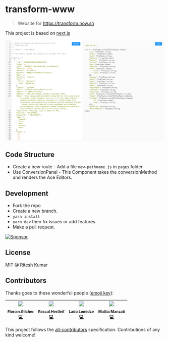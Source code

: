 # transform-www

> Website for https://transform.now.sh

This project is based on [next.js](https://github.com/zeit/next.js/)

![Demo](demo.png)

## Code Structure
- Create a new route - Add a file `new-pathname.js` in `pages` folder.
- Use ConversionPanel - This Component takes the conversionMethod and renders the Ace Editors.

## Development

- Fork the repo
- Create a new branch.
- `yarn install`
- `yarn dev` then fix issues or add features.
- Make a pull request.

<a href="https://app.codesponsor.io/link/8CBegPnJTnjtddvd2E18Su4F/ritz078/transform-www" rel="nofollow"><img src="https://app.codesponsor.io/embed/8CBegPnJTnjtddvd2E18Su4F/ritz078/transform-www.svg" style="width: 888px; height: 68px;" alt="Sponsor" /></a>

## License
MIT @ Ritesh Kumar
## Contributors

Thanks goes to these wonderful people ([emoji key](https://github.com/kentcdodds/all-contributors#emoji-key)):

<!-- ALL-CONTRIBUTORS-LIST:START - Do not remove or modify this section -->
| [<img src="https://avatars2.githubusercontent.com/u/47542?v=4" width="100px;"/><br /><sub>Florian Gilcher</sub>](http://asquera.de)<br />[💻](https://github.com/ritz078/transform-www/commits?author=skade "Code") | [<img src="https://avatars1.githubusercontent.com/u/20063?v=4" width="100px;"/><br /><sub>Pascal Hertleif</sub>](http://pascalhertleif.de/)<br />[💻](https://github.com/ritz078/transform-www/commits?author=killercup "Code") | [<img src="https://avatars3.githubusercontent.com/u/534610?v=4" width="100px;"/><br /><sub>Lado Lomidze</sub>](http://landish.github.io)<br />[💻](https://github.com/ritz078/transform-www/commits?author=Landish "Code") | [<img src="https://avatars1.githubusercontent.com/u/13787614?v=4" width="100px;"/><br /><sub>Mattia Manzati</sub>](https://github.com/mattiamanzati)<br />[💻](https://github.com/ritz078/transform-www/commits?author=mattiamanzati "Code") |
| :---: | :---: | :---: | :---: |
<!-- ALL-CONTRIBUTORS-LIST:END -->

This project follows the [all-contributors](https://github.com/kentcdodds/all-contributors) specification. Contributions of any kind welcome!
